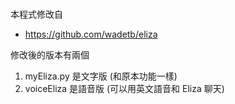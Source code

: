 # 

本程式修改自

* https://github.com/wadetb/eliza

修改後的版本有兩個

1. myEliza.py 是文字版 (和原本功能一樣)
2. voiceEliza 是語音版 (可以用英文語音和 Eliza 聊天)
